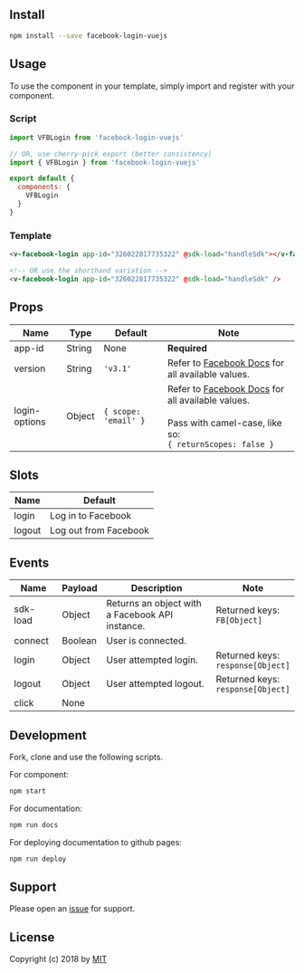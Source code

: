 ## Install
```bash
npm install --save facebook-login-vuejs
```

## Usage
To use the component in your template, simply import and register with your component.

### Script
```js
import VFBLogin from 'facebook-login-vuejs'

// OR, use cherry-pick export (better consistency)
import { VFBLogin } from 'facebook-login-vuejs'

export default {
  components: {
    VFBLogin
  }
}
```

### Template
```html
<v-facebook-login app-id="326022817735322" @sdk-load="handleSdk"></v-facebook-login>

<!-- OR use the shorthand variation -->
<v-facebook-login app-id="326022817735322" @sdk-load="handleSdk" />
```

## Props
<div id="props-table-wrap" class="docs-table-wrap">

| Name          | Type   | Default  | Note |
|---------------|--------|----------|------|
| app-id        | String | None     | **Required**
| version 	    | String | `'v3.1'` | Refer to [Facebook Docs](https://developers.facebook.com/docs/apps/changelog/) for all available values.
| login-options | Object | `{ scope: 'email' }` | Refer to [Facebook Docs](https://developers.facebook.com/docs/reference/javascript/FB.login/v2.9) for all available values. <br><br> Pass with camel-case, like so: <br> `{ returnScopes: false }`

</div>

## Slots
<div id="slots-table-wrap" class="docs-table-wrap">

| Name   | Default |
|--------|---------|
| login  | Log in to Facebook
| logout | Log out from Facebook

</div>

## Events
<div id="events-table-wrap" class="docs-table-wrap">

| Name               | Payload | Description                                          | Note |
|--------------------|---------|------------------------------------------------------|------|
| sdk-load           | Object  | Returns an object with <br> a Facebook API instance. | Returned keys: <br> `FB[Object]`
| connect            | Boolean | User is connected.
| login              | Object  | User attempted login.                                | Returned keys: <br> `response[Object]`
| logout             | Object  | User attempted logout.                               | Returned keys: <br> `response[Object]`
| click              | None

</div>

## Development
Fork, clone and use the following scripts.

For component:
```bash
npm start
```
For documentation:
```bash
npm run docs
```

For deploying documentation to github pages:
```bash
npm run deploy
```

## Support
Please open an [issue](https://github.com/iliran11/facebook-login-vue/issues) for support.

## License
Copyright (c) 2018 by [MIT](https://opensource.org/licenses/MIT)